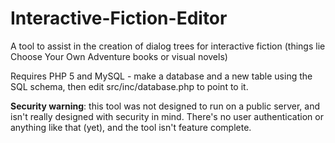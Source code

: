 Interactive-Fiction-Editor
==========================

A tool to assist in the creation of dialog trees for interactive fiction (things lie Choose Your Own Adventure books or visual novels)

Requires PHP 5 and MySQL - make a database and a new table using the SQL schema, then edit src/inc/database.php to point to it.

**Security warning**: this tool was not designed to run on a public server, and isn't really designed with security in mind. There's no user authentication or anything like that (yet), and the tool isn't feature complete.
